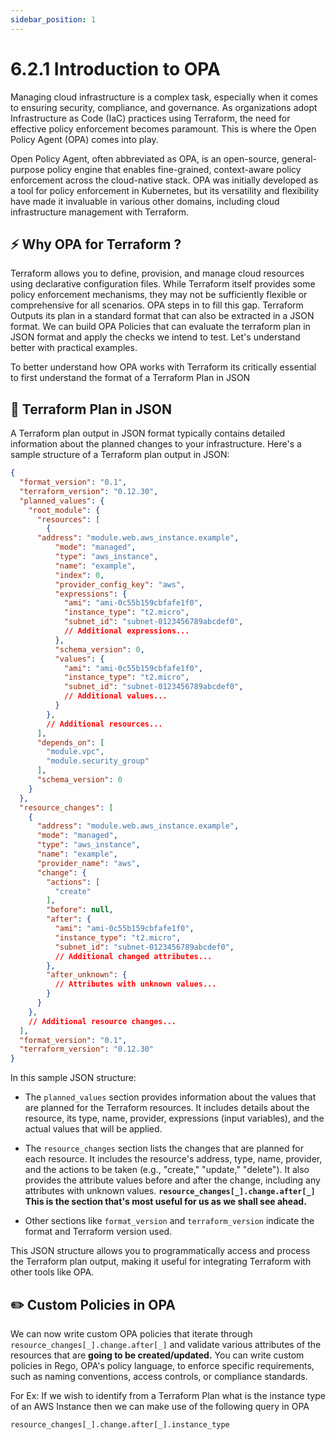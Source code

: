 ```yaml
---
sidebar_position: 1
---
```


# 6.2.1 Introduction to OPA

Managing cloud infrastructure is a complex task, especially when it comes to ensuring security, compliance, and governance. As organizations adopt Infrastructure as Code (IaC) practices using Terraform, the need for effective policy enforcement becomes paramount. This is where the Open Policy Agent (OPA) comes into play.

Open Policy Agent, often abbreviated as OPA, is an open-source, general-purpose policy engine that enables fine-grained, context-aware policy enforcement across the cloud-native stack. OPA was initially developed as a tool for policy enforcement in Kubernetes, but its versatility and flexibility have made it invaluable in various other domains, including cloud infrastructure management with Terraform.

## ⚡ Why OPA for Terraform ?

Terraform allows you to define, provision, and manage cloud resources using declarative configuration files. While Terraform itself provides some policy enforcement mechanisms, they may not be sufficiently flexible or comprehensive for all scenarios. OPA steps in to fill this gap.
Terraform Outputs its plan in a standard format that can also be extracted in a JSON format. We can build OPA Policies that can evaluate the terraform plan in JSON format and apply the checks we intend to test. Let's understand better with practical examples.

To better understand how OPA works with Terraform its critically essential to first understand the format of a Terraform Plan in JSON

## 📜 Terraform Plan in JSON

A Terraform plan output in JSON format typically contains detailed information about the planned changes to your infrastructure. Here's a sample structure of a Terraform plan output in JSON:

```json
{
  "format_version": "0.1",
  "terraform_version": "0.12.30",
  "planned_values": {
    "root_module": {
      "resources": [
        {
      "address": "module.web.aws_instance.example",
          "mode": "managed",
          "type": "aws_instance",
          "name": "example",
          "index": 0,
          "provider_config_key": "aws",
          "expressions": {
            "ami": "ami-0c55b159cbfafe1f0",
            "instance_type": "t2.micro",
            "subnet_id": "subnet-0123456789abcdef0",
            // Additional expressions...
          },
          "schema_version": 0,
          "values": {
            "ami": "ami-0c55b159cbfafe1f0",
            "instance_type": "t2.micro",
            "subnet_id": "subnet-0123456789abcdef0",
            // Additional values...
          }
        },
        // Additional resources...
      ],
      "depends_on": [
        "module.vpc",
        "module.security_group"
      ],
      "schema_version": 0
    }
  },
  "resource_changes": [
    {
      "address": "module.web.aws_instance.example",
      "mode": "managed",
      "type": "aws_instance",
      "name": "example",
      "provider_name": "aws",
      "change": {
        "actions": [
          "create"
        ],
        "before": null,
        "after": {
          "ami": "ami-0c55b159cbfafe1f0",
          "instance_type": "t2.micro",
          "subnet_id": "subnet-0123456789abcdef0",
          // Additional changed attributes...
        },
        "after_unknown": {
          // Attributes with unknown values...
        }
      }
    },
    // Additional resource changes...
  ],
  "format_version": "0.1",
  "terraform_version": "0.12.30"
}
```

In this sample JSON structure:

- The `planned_values` section provides information about the values that are planned for the Terraform resources. It includes details about the resource, its type, name, provider, expressions (input variables), and the actual values that will be applied.

- The `resource_changes` section lists the changes that are planned for each resource. It includes the resource's address, type, name, provider, and the actions to be taken (e.g., "create," "update," "delete"). It also provides the attribute values before and after the change, including any attributes with unknown values.
**`resource_changes[_].change.after[_]` This is the section that's most useful for us as we shall see ahead.**

- Other sections like `format_version` and `terraform_version` indicate the format and Terraform version used.

This JSON structure allows you to programmatically access and process the Terraform plan output, making it useful for integrating Terraform with other tools like OPA.

## ✏️ Custom Policies in OPA

We can now write custom OPA policies that iterate through `resource_changes[_].change.after[_]` and validate various attributes of the resources that are **going to be created/updated.**
You can write custom policies in Rego, OPA's policy language, to enforce specific requirements, such as naming conventions, access controls, or compliance standards.

For Ex: If we wish to identify from a Terraform Plan what is the instance type of an AWS Instance then we can make use of the following query in OPA

`resource_changes[_].change.after[_].instance_type`
